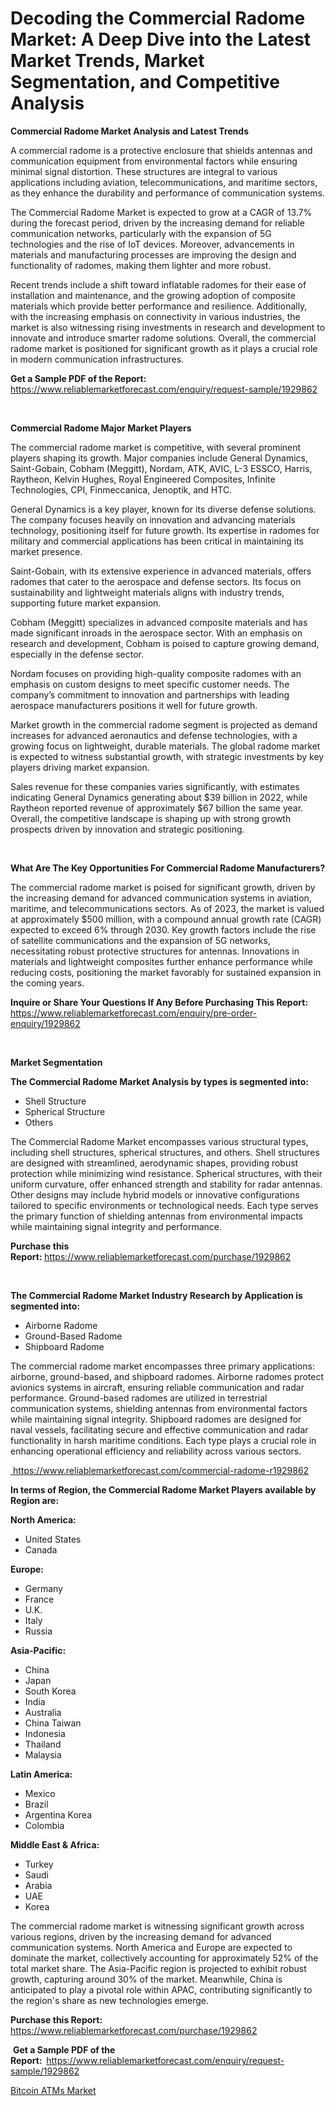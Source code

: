 <p><h1>Decoding the Commercial Radome Market: A Deep Dive into the Latest Market Trends, Market Segmentation, and Competitive Analysis</h1></p><p><strong>Commercial Radome Market Analysis and Latest Trends</strong></p>
<p><p>A commercial radome is a protective enclosure that shields antennas and communication equipment from environmental factors while ensuring minimal signal distortion. These structures are integral to various applications including aviation, telecommunications, and maritime sectors, as they enhance the durability and performance of communication systems. </p><p>The Commercial Radome Market is expected to grow at a CAGR of 13.7% during the forecast period, driven by the increasing demand for reliable communication networks, particularly with the expansion of 5G technologies and the rise of IoT devices. Moreover, advancements in materials and manufacturing processes are improving the design and functionality of radomes, making them lighter and more robust. </p><p>Recent trends include a shift toward inflatable radomes for their ease of installation and maintenance, and the growing adoption of composite materials which provide better performance and resilience. Additionally, with the increasing emphasis on connectivity in various industries, the market is also witnessing rising investments in research and development to innovate and introduce smarter radome solutions. Overall, the commercial radome market is positioned for significant growth as it plays a crucial role in modern communication infrastructures.</p></p>
<p><strong>Get a Sample PDF of the Report:&nbsp;</strong> <a href="https://www.reliablemarketforecast.com/enquiry/request-sample/1929862?utm_campaign=3176&utm_medium=2&utm_source=Github&utm_content=ia&utm_term=29032025&utm_id=commercial-radome">https://www.reliablemarketforecast.com/enquiry/request-sample/1929862</a></p>
<p>&nbsp;</p>
<p><strong>Commercial Radome Major Market Players</strong></p>
<p><p>The commercial radome market is competitive, with several prominent players shaping its growth. Major companies include General Dynamics, Saint-Gobain, Cobham (Meggitt), Nordam, ATK, AVIC, L-3 ESSCO, Harris, Raytheon, Kelvin Hughes, Royal Engineered Composites, Infinite Technologies, CPI, Finmeccanica, Jenoptik, and HTC.</p><p>General Dynamics is a key player, known for its diverse defense solutions. The company focuses heavily on innovation and advancing materials technology, positioning itself for future growth. Its expertise in radomes for military and commercial applications has been critical in maintaining its market presence.</p><p>Saint-Gobain, with its extensive experience in advanced materials, offers radomes that cater to the aerospace and defense sectors. Its focus on sustainability and lightweight materials aligns with industry trends, supporting future market expansion.</p><p>Cobham (Meggitt) specializes in advanced composite materials and has made significant inroads in the aerospace sector. With an emphasis on research and development, Cobham is poised to capture growing demand, especially in the defense sector.</p><p>Nordam focuses on providing high-quality composite radomes with an emphasis on custom designs to meet specific customer needs. The company’s commitment to innovation and partnerships with leading aerospace manufacturers positions it well for future growth.</p><p>Market growth in the commercial radome segment is projected as demand increases for advanced aeronautics and defense technologies, with a growing focus on lightweight, durable materials. The global radome market is expected to witness substantial growth, with strategic investments by key players driving market expansion.</p><p>Sales revenue for these companies varies significantly, with estimates indicating General Dynamics generating about $39 billion in 2022, while Raytheon reported revenue of approximately $67 billion the same year. Overall, the competitive landscape is shaping up with strong growth prospects driven by innovation and strategic positioning.</p></p>
<p>&nbsp;</p>
<p><strong>What Are The Key Opportunities For Commercial Radome Manufacturers?</strong></p>
<p><p>The commercial radome market is poised for significant growth, driven by the increasing demand for advanced communication systems in aviation, maritime, and telecommunications sectors. As of 2023, the market is valued at approximately $500 million, with a compound annual growth rate (CAGR) expected to exceed 6% through 2030. Key growth factors include the rise of satellite communications and the expansion of 5G networks, necessitating robust protective structures for antennas. Innovations in materials and lightweight composites further enhance performance while reducing costs, positioning the market favorably for sustained expansion in the coming years.</p></p>
<p><strong>Inquire or Share Your Questions If Any Before Purchasing This Report:</strong> <a href="https://www.reliablemarketforecast.com/enquiry/pre-order-enquiry/1929862?utm_campaign=3176&utm_medium=2&utm_source=Github&utm_content=ia&utm_term=29032025&utm_id=commercial-radome">https://www.reliablemarketforecast.com/enquiry/pre-order-enquiry/1929862</a></p>
<p>&nbsp;</p>
<p><strong>Market Segmentation</strong></p>
<p><strong>The Commercial Radome Market Analysis by types is segmented into:</strong></p>
<p><ul><li>Shell Structure</li><li>Spherical Structure</li><li>Others</li></ul></p>
<p><p>The Commercial Radome Market encompasses various structural types, including shell structures, spherical structures, and others. Shell structures are designed with streamlined, aerodynamic shapes, providing robust protection while minimizing wind resistance. Spherical structures, with their uniform curvature, offer enhanced strength and stability for radar antennas. Other designs may include hybrid models or innovative configurations tailored to specific environments or technological needs. Each type serves the primary function of shielding antennas from environmental impacts while maintaining signal integrity and performance.</p></p>
<p><strong>Purchase this Report:&nbsp;</strong><a href="https://www.reliablemarketforecast.com/purchase/1929862?utm_campaign=3176&utm_medium=2&utm_source=Github&utm_content=ia&utm_term=29032025&utm_id=commercial-radome">https://www.reliablemarketforecast.com/purchase/1929862</a></p>
<p>&nbsp;</p>
<p><strong>The Commercial Radome Market Industry Research by Application is segmented into:</strong></p>
<p><ul><li>Airborne Radome</li><li>Ground-Based Radome</li><li>Shipboard Radome</li></ul></p>
<p><p>The commercial radome market encompasses three primary applications: airborne, ground-based, and shipboard radomes. Airborne radomes protect avionics systems in aircraft, ensuring reliable communication and radar performance. Ground-based radomes are utilized in terrestrial communication systems, shielding antennas from environmental factors while maintaining signal integrity. Shipboard radomes are designed for naval vessels, facilitating secure and effective communication and radar functionality in harsh maritime conditions. Each type plays a crucial role in enhancing operational efficiency and reliability across various sectors.</p></p>
<p><a href="https://www.reliablemarketforecast.com/commercial-radome-r1929862?utm_campaign=3176&utm_medium=2&utm_source=Github&utm_content=ia&utm_term=29032025&utm_id=commercial-radome">&nbsp;https://www.reliablemarketforecast.com/commercial-radome-r1929862</a></p>
<p><strong>In terms of Region, the Commercial Radome Market Players available by Region are:</strong></p>
<p>
    <p> <strong> North America: </strong>
        <ul>
            <li>United States</li>
            <li>Canada</li>
        </ul>
        </p> 
    <p> <strong> Europe: </strong>
        <ul>
            <li>Germany</li>
            <li>France</li>
            <li>U.K.</li>
            <li>Italy</li>
            <li>Russia</li>
        </ul>
        </p> 
    <p> <strong> Asia-Pacific: </strong>
        <ul>
            <li>China</li>
            <li>Japan</li>
            <li>South Korea</li>
            <li>India</li>
            <li>Australia</li>
            <li>China Taiwan</li>
            <li>Indonesia</li>
            <li>Thailand</li>
            <li>Malaysia</li>
        </ul>
        </p> 
    <p> <strong> Latin America: </strong>
        <ul>
            <li>Mexico</li>
            <li>Brazil</li>
            <li>Argentina Korea</li>
            <li>Colombia</li>
        </ul>
        </p> 
    <p> <strong> Middle East & Africa: </strong>
        <ul>
            <li>Turkey</li>
            <li>Saudi</li>
            <li>Arabia</li>
            <li>UAE</li>
            <li>Korea</li>
        </ul>
    </p>
    </p>
<p><p>The commercial radome market is witnessing significant growth across various regions, driven by the increasing demand for advanced communication systems. North America and Europe are expected to dominate the market, collectively accounting for approximately 52% of the total market share. The Asia-Pacific region is projected to exhibit robust growth, capturing around 30% of the market. Meanwhile, China is anticipated to play a pivotal role within APAC, contributing significantly to the region's share as new technologies emerge.</p></p>
<p><strong>Purchase this Report: </strong><a href="https://www.reliablemarketforecast.com/purchase/1929862?utm_campaign=3176&utm_medium=2&utm_source=Github&utm_content=ia&utm_term=29032025&utm_id=commercial-radome">https://www.reliablemarketforecast.com/purchase/1929862</a></p>
<p>&nbsp;<strong>Get a Sample PDF of the Report:&nbsp;&nbsp;</strong><a href="https://www.reliablemarketforecast.com/enquiry/request-sample/1929862?utm_campaign=3176&utm_medium=2&utm_source=Github&utm_content=ia&utm_term=29032025&utm_id=commercial-radome">https://www.reliablemarketforecast.com/enquiry/request-sample/1929862</a></p>
<p><strong></strong></p>
<p><p><a href="https://github.com/sderolza/Market-Research-Report-List-1/blob/main/bitcoin-atms-market.md?utm_campaign=3176&utm_medium=2&utm_source=Github&utm_content=ia&utm_term=29032025&utm_id=commercial-radome">Bitcoin ATMs Market</a></p></p>